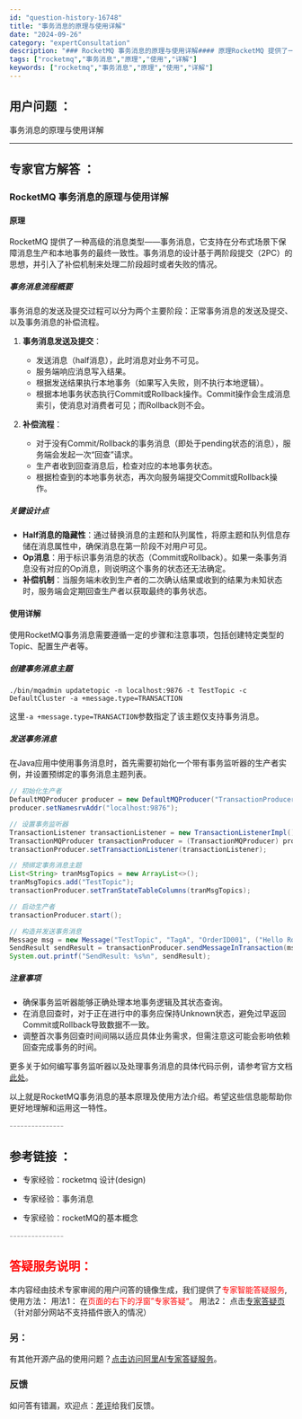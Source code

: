 ```yaml
---
id: "question-history-16748"
title: "事务消息的原理与使用详解"
date: "2024-09-26"
category: "expertConsultation"
description: "### RocketMQ 事务消息的原理与使用详解#### 原理RocketMQ 提供了一种高级的消息类型——事务消息，它支持在分布式场景下保障消息生产和本地事务的最终一致性。事务消息的设计基于两阶段提交（2PC）的思想，并引入了补偿机制来处理二阶段超时或者失败的情况。##### 事务消息流程概要事"
tags: ["rocketmq","事务消息","原理","使用","详解"]
keywords: ["rocketmq","事务消息","原理","使用","详解"]
---
```


## 用户问题 ： 
 事务消息的原理与使用详解  

---------------
## 专家官方解答 ：

### RocketMQ 事务消息的原理与使用详解

#### 原理
RocketMQ 提供了一种高级的消息类型——事务消息，它支持在分布式场景下保障消息生产和本地事务的最终一致性。事务消息的设计基于两阶段提交（2PC）的思想，并引入了补偿机制来处理二阶段超时或者失败的情况。

##### 事务消息流程概要
事务消息的发送及提交过程可以分为两个主要阶段：正常事务消息的发送及提交、以及事务消息的补偿流程。

1. **事务消息发送及提交**：
   - 发送消息（half消息），此时消息对业务不可见。
   - 服务端响应消息写入结果。
   - 根据发送结果执行本地事务（如果写入失败，则不执行本地逻辑）。
   - 根据本地事务状态执行Commit或Rollback操作。Commit操作会生成消息索引，使消息对消费者可见；而Rollback则不会。

2. **补偿流程**：
   - 对于没有Commit/Rollback的事务消息（即处于pending状态的消息），服务端会发起一次“回查”请求。
   - 生产者收到回查消息后，检查对应的本地事务状态。
   - 根据检查到的本地事务状态，再次向服务端提交Commit或Rollback操作。

##### 关键设计点
- **Half消息的隐藏性**：通过替换消息的主题和队列属性，将原主题和队列信息存储在消息属性中，确保消息在第一阶段不对用户可见。
- **Op消息**：用于标识事务消息的状态（Commit或Rollback）。如果一条事务消息没有对应的Op消息，则说明这个事务的状态还无法确定。
- **补偿机制**：当服务端未收到生产者的二次确认结果或收到的结果为未知状态时，服务端会定期回查生产者以获取最终的事务状态。

#### 使用详解
使用RocketMQ事务消息需要遵循一定的步骤和注意事项，包括创建特定类型的Topic、配置生产者等。

##### 创建事务消息主题
```shell
./bin/mqadmin updatetopic -n localhost:9876 -t TestTopic -c DefaultCluster -a +message.type=TRANSACTION
```
这里`-a +message.type=TRANSACTION`参数指定了该主题仅支持事务消息。

##### 发送事务消息
在Java应用中使用事务消息时，首先需要初始化一个带有事务监听器的生产者实例，并设置预绑定的事务消息主题列表。
```java
// 初始化生产者
DefaultMQProducer producer = new DefaultMQProducer("TransactionProducerGroup");
producer.setNamesrvAddr("localhost:9876");

// 设置事务监听器
TransactionListener transactionListener = new TransactionListenerImpl();
TransactionMQProducer transactionProducer = (TransactionMQProducer) producer;
transactionProducer.setTransactionListener(transactionListener);

// 预绑定事务消息主题
List<String> tranMsgTopics = new ArrayList<>();
tranMsgTopics.add("TestTopic");
transactionProducer.setTranStateTableColumns(tranMsgTopics);

// 启动生产者
transactionProducer.start();

// 构造并发送事务消息
Message msg = new Message("TestTopic", "TagA", "OrderID001", ("Hello RocketMQ").getBytes(RemotingHelper.DEFAULT_CHARSET));
SendResult sendResult = transactionProducer.sendMessageInTransaction(msg, null);
System.out.printf("SendResult: %s%n", sendResult);
```

##### 注意事项
- 确保事务监听器能够正确处理本地事务逻辑及其状态查询。
- 在消息回查时，对于正在进行中的事务应保持Unknown状态，避免过早返回Commit或Rollback导致数据不一致。
- 调整首次事务回查时间间隔以适应具体业务需求，但需注意这可能会影响依赖回查完成事务的时间。

更多关于如何编写事务监听器以及处理事务消息的具体代码示例，请参考官方文档[此处](https://rocketmq.apache.org/zh/docs/featureBehavior/04transactionmessage)。

以上就是RocketMQ事务消息的基本原理及使用方法介绍。希望这些信息能帮助你更好地理解和运用这一特性。


<font color="#949494">---------------</font> 


## 参考链接 ：

* 专家经验：rocketmq   设计(design) 
 
 * 专家经验：事务消息 
 
 * 专家经验：rocketMQ的基本概念 


 <font color="#949494">---------------</font> 
 


## <font color="#FF0000">答疑服务说明：</font> 

本内容经由技术专家审阅的用户问答的镜像生成，我们提供了<font color="#FF0000">专家智能答疑服务</font>,使用方法：
用法1： 在<font color="#FF0000">页面的右下的浮窗”专家答疑“</font>。
用法2： 点击[专家答疑页](https://answer.opensource.alibaba.com/docs/intro)（针对部分网站不支持插件嵌入的情况）
### 另：


有其他开源产品的使用问题？[点击访问阿里AI专家答疑服务](https://answer.opensource.alibaba.com/docs/intro)。
### 反馈
如问答有错漏，欢迎点：[差评](https://ai.nacos.io/user/feedbackByEnhancerGradePOJOID?enhancerGradePOJOId=17288)给我们反馈。
